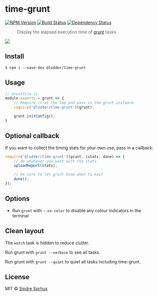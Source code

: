 # time-grunt
[![NPM Version](https://img.shields.io/npm/v/@lodder/time-grunt.svg?style=flat)](https://npmjs.org/package/@lodder/time-grunt)
[![Build Status](https://travis-ci.com/C-Lodder/time-grunt.svg?branch=master)](https://travis-ci.org/C-Lodder/time-grunt)
[![Dependency Status](https://david-dm.org/C-Lodder/time-grunt.png)](https://david-dm.org/C-Lodder/time-grunt)

> Display the elapsed execution time of [grunt](http://gruntjs.com) tasks

![](screenshot.png)


## Install

```
$ npm i --save-dev @lodder/time-grunt
```


## Usage

```js
// Gruntfile.js
module.exports = grunt => {
	// Require it at the top and pass in the grunt instance
	require('@lodder/time-grunt')(grunt);

	grunt.initConfig();
}
```


## Optional callback

If you want to collect the timing stats for your own use, pass in a callback:

```js
require('@lodder/time-grunt')(grunt, (stats, done) => {
	// do whatever you want with the stats
	uploadReport(stats);

	// be sure to let grunt know when to exit
	done();
});
```

## Options
- Run `grunt` with `--no-color` to disable any colour indicators in the terminal


## Clean layout

The `watch` task is hidden to reduce clutter.

Run grunt with `grunt --verbose` to see all tasks.

Run grunt with `grunt --quiet` to quiet all tasks including time-grunt.


## License

MIT © [Sindre Sorhus](https://sindresorhus.com)
